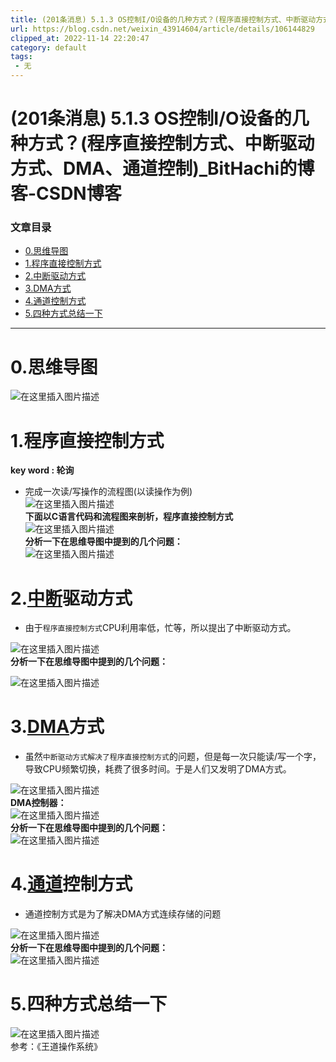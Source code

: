 ```yaml
---
title: (201条消息) 5.1.3 OS控制I/O设备的几种方式？(程序直接控制方式、中断驱动方式、DMA、通道控制)_BitHachi的博客-CSDN博客
url: https://blog.csdn.net/weixin_43914604/article/details/106144829
clipped_at: 2022-11-14 22:20:47
category: default
tags: 
 - 无
---
```



# (201条消息) 5.1.3 OS控制I/O设备的几种方式？(程序直接控制方式、中断驱动方式、DMA、通道控制)_BitHachi的博客-CSDN博客

### 文章目录

*   [0.思维导图](#0_3)
*   [1.程序直接控制方式](#1_5)
*   [2.中断驱动方式](#2_13)
*   [3.DMA方式](#3DMA_21)
*   [4.通道控制方式](#4_31)
*   [5.四种方式总结一下](#5_37)

* * *

# 0.思维导图

![在这里插入图片描述](assets/1668435647-34a53deb56b736a97282534b0f1e75ca.png)

# 1.程序直接控制方式

**key word : 轮询**

*   完成一次读/写操作的流程图(以读操作为例)  
    ![在这里插入图片描述](assets/1668435647-362559c3ab1ac015159d7892e025fef2.png)  
    **下面以C语言代码和流程图来剖析，程序直接控制方式**  
    ![在这里插入图片描述](assets/1668435647-516eaba5512cdac1a36a58f114980792.png)  
    **分析一下在思维导图中提到的几个问题：**  
    ![在这里插入图片描述](assets/1668435647-e38daa90904c309bea871b7c4195a6fc.png)

# 2.[中断](https://so.csdn.net/so/search?q=%E4%B8%AD%E6%96%AD&spm=1001.2101.3001.7020)驱动方式

*   由于`程序直接控制方式`CPU利用率低，忙等，所以提出了中断驱动方式。

![在这里插入图片描述](assets/1668435647-0e2a6d29b58ad3d6f8a0ec5f714edb51.png)  
**分析一下在思维导图中提到的几个问题：**

![在这里插入图片描述](assets/1668435647-aa14dbd61dc98a48d19dafac3f94bca9.png)

# 3.[DMA](https://so.csdn.net/so/search?q=DMA&spm=1001.2101.3001.7020)方式

*   虽然`中断驱动方式解决了程序直接控制方式`的问题，但是每一次只能读/写一个字，导致CPU频繁切换，耗费了很多时间。于是人们又发明了DMA方式。

![在这里插入图片描述](assets/1668435647-69a5852c295713e2b7ce44bed31fcba2.png)  
**DMA控制器：**  
![在这里插入图片描述](assets/1668435647-b89d7ac7a80af144959d6f07e4531bb1.png)  
**分析一下在思维导图中提到的几个问题：**  
![在这里插入图片描述](assets/1668435647-ff464322109fce669ac02ca0d8ba3ddc.png)

# 4.[通道](https://so.csdn.net/so/search?q=%E9%80%9A%E9%81%93&spm=1001.2101.3001.7020)控制方式

*   通道控制方式是为了解决DMA方式连续存储的问题

![在这里插入图片描述](assets/1668435647-e9a3225007c8fc885dcb42cfbcfc59d8.png)  
**分析一下在思维导图中提到的几个问题：**  
![在这里插入图片描述](assets/1668435647-773bdd3bb3d8d78cf1a4b3ddfe03b4d5.png)

# 5.四种方式总结一下

![在这里插入图片描述](assets/1668435647-5fbc774def584a2703598ff59c0417c2.png)  
参考：《王道操作系统》